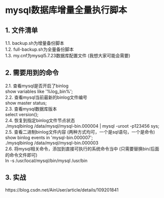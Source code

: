 # mysql数据库增量全量执行脚本

<h2>1. 文件清单</h2>
	1.1. backup.sh为增量备份脚本 <br/>
	1.2. full-backup.sh为全量备份脚本 <br/>
	1.3. my.cnf为mysql5.7.23数据库配置文件 (我想大家可能会需要)

<h2>2. 需要用到的命令</h2>
	2.1. 查看mysql是否开启了binlog <br/>
		show variables like '%log_bin%';<br/>
	2.2. 查看mysql当前最新的binlog文件编号<br/>
		show master status;<br/>
	2.3. 查看mysql数据库版本<br/>
		select version();<br/>
	2.4. 恢复到指定binlog文件节点状态<br/>
		./mysqlbinlog /data/mysql/mysql-bin.000004 | mysql -uroot -p123456 sys;<br/>
	2.5. 查看二进制binlog文件内容 (两种方式均可，一个是sql语句，一个是命令)<br/>
		show binlog events in 'mysql-bin.000007';<br/>
		./mysqlbinlog /data/mysql/mysql-bin.000003<br/>
	2.6. 将mysql相关命令，添加到直接可执行的系统命令当中 (只需要替换bin/后面的命令文件即可)<br/>
		ln -s  /usr/local/mysql/bin/mysql  /usr/bin

  <h2>3. 实战</h2>
  https://blog.csdn.net/AinUser/article/details/109201841
